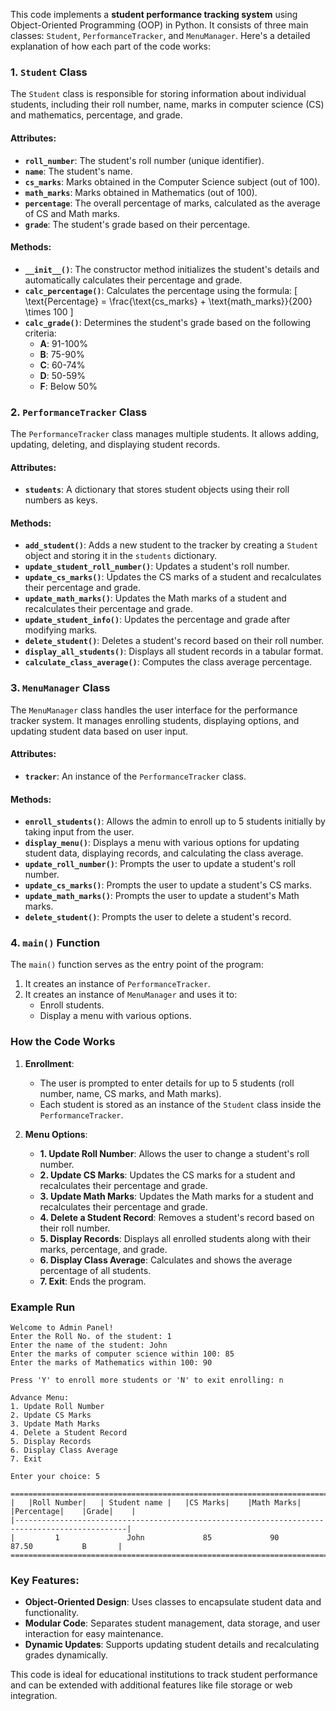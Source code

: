 This code implements a **student performance tracking system** using Object-Oriented Programming (OOP) in Python. It consists of three main classes: `Student`, `PerformanceTracker`, and `MenuManager`. Here's a detailed explanation of how each part of the code works:

### 1. `Student` Class
The `Student` class is responsible for storing information about individual students, including their roll number, name, marks in computer science (CS) and mathematics, percentage, and grade.

#### Attributes:
- **`roll_number`**: The student's roll number (unique identifier).
- **`name`**: The student's name.
- **`cs_marks`**: Marks obtained in the Computer Science subject (out of 100).
- **`math_marks`**: Marks obtained in Mathematics (out of 100).
- **`percentage`**: The overall percentage of marks, calculated as the average of CS and Math marks.
- **`grade`**: The student's grade based on their percentage.

#### Methods:
- **`__init__()`**: The constructor method initializes the student's details and automatically calculates their percentage and grade.
- **`calc_percentage()`**: Calculates the percentage using the formula:
  \[
  \text{Percentage} = \frac{\text{cs\_marks} + \text{math\_marks}}{200} \times 100
  \]
- **`calc_grade()`**: Determines the student's grade based on the following criteria:
  - **A**: 91-100%
  - **B**: 75-90%
  - **C**: 60-74%
  - **D**: 50-59%
  - **F**: Below 50%

### 2. `PerformanceTracker` Class
The `PerformanceTracker` class manages multiple students. It allows adding, updating, deleting, and displaying student records.

#### Attributes:
- **`students`**: A dictionary that stores student objects using their roll numbers as keys.

#### Methods:
- **`add_student()`**: Adds a new student to the tracker by creating a `Student` object and storing it in the `students` dictionary.
- **`update_student_roll_number()`**: Updates a student's roll number.
- **`update_cs_marks()`**: Updates the CS marks of a student and recalculates their percentage and grade.
- **`update_math_marks()`**: Updates the Math marks of a student and recalculates their percentage and grade.
- **`update_student_info()`**: Updates the percentage and grade after modifying marks.
- **`delete_student()`**: Deletes a student's record based on their roll number.
- **`display_all_students()`**: Displays all student records in a tabular format.
- **`calculate_class_average()`**: Computes the class average percentage.

### 3. `MenuManager` Class
The `MenuManager` class handles the user interface for the performance tracker system. It manages enrolling students, displaying options, and updating student data based on user input.

#### Attributes:
- **`tracker`**: An instance of the `PerformanceTracker` class.

#### Methods:
- **`enroll_students()`**: Allows the admin to enroll up to 5 students initially by taking input from the user.
- **`display_menu()`**: Displays a menu with various options for updating student data, displaying records, and calculating the class average.
- **`update_roll_number()`**: Prompts the user to update a student's roll number.
- **`update_cs_marks()`**: Prompts the user to update a student's CS marks.
- **`update_math_marks()`**: Prompts the user to update a student's Math marks.
- **`delete_student()`**: Prompts the user to delete a student's record.

### 4. `main()` Function
The `main()` function serves as the entry point of the program:
1. It creates an instance of `PerformanceTracker`.
2. It creates an instance of `MenuManager` and uses it to:
   - Enroll students.
   - Display a menu with various options.

### How the Code Works
1. **Enrollment**:
   - The user is prompted to enter details for up to 5 students (roll number, name, CS marks, and Math marks).
   - Each student is stored as an instance of the `Student` class inside the `PerformanceTracker`.

2. **Menu Options**:
   - **1. Update Roll Number**: Allows the user to change a student's roll number.
   - **2. Update CS Marks**: Updates the CS marks for a student and recalculates their percentage and grade.
   - **3. Update Math Marks**: Updates the Math marks for a student and recalculates their percentage and grade.
   - **4. Delete a Student Record**: Removes a student's record based on their roll number.
   - **5. Display Records**: Displays all enrolled students along with their marks, percentage, and grade.
   - **6. Display Class Average**: Calculates and shows the average percentage of all students.
   - **7. Exit**: Ends the program.

### Example Run

```
Welcome to Admin Panel!
Enter the Roll No. of the student: 1
Enter the name of the student: John
Enter the marks of computer science within 100: 85
Enter the marks of Mathematics within 100: 90

Press 'Y' to enroll more students or 'N' to exit enrolling: n

Advance Menu:
1. Update Roll Number
2. Update CS Marks
3. Update Math Marks
4. Delete a Student Record
5. Display Records
6. Display Class Average
7. Exit

Enter your choice: 5

=================================================================================================
|   |Roll Number|   | Student name |   |CS Marks|    |Math Marks|    |Percentage|    |Grade|    |
|-----------------------------------------------------------------------------------------------|
|         1               John             85             90            87.50           B       |
=================================================================================================
```

### Key Features:
- **Object-Oriented Design**: Uses classes to encapsulate student data and functionality.
- **Modular Code**: Separates student management, data storage, and user interaction for easy maintenance.
- **Dynamic Updates**: Supports updating student details and recalculating grades dynamically.

This code is ideal for educational institutions to track student performance and can be extended with additional features like file storage or web integration.
